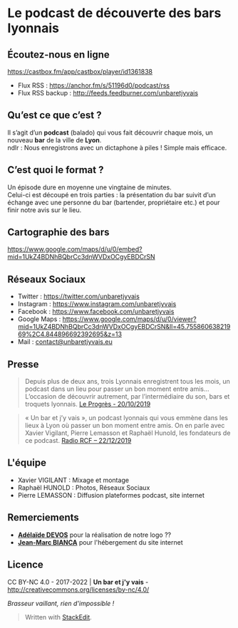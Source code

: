 

# Le podcast de découverte des bars lyonnais

## **Écoutez-nous en ligne**

https://castbox.fm/app/castbox/player/id1361838

- Flux RSS : https://anchor.fm/s/51196d0/podcast/rss
- Flux RSS backup : http://feeds.feedburner.com/unbaretjyvais

## **Qu’est ce que c’est ?**

Il s’agit d’un **podcast** (balado) qui vous fait découvrir chaque mois, un nouveau **bar** de la ville de **Lyon**.  
ndlr : Nous enregistrons avec un dictaphone à piles ! Simple mais efficace.

## **C’est quoi le format ?**

Un épisode dure en moyenne une vingtaine de minutes.  
Celui-ci est découpé en trois parties : la présentation du bar suivit d’un échange avec une personne du bar (bartender, propriétaire etc.) et pour finir notre avis sur le lieu.

## **Cartographie des bars**

https://www.google.com/maps/d/u/0/embed?mid=1UkZ4BDNhBQbrCc3dnWVDxOCgyEBDCrSN
    
## **Réseaux Sociaux**

- Twitter : https://twitter.com/unbaretjyvais
- Instagram : https://www.instagram.com/unbaretjyvais
- Facebook : https://www.facebook.com/unbaretjyvais
- Google Maps : https://www.google.com/maps/d/u/0/viewer?mid=1UkZ4BDNhBQbrCc3dnWVDxOCgyEBDCrSN&ll=45.75586063821969%2C4.844896692392695&z=13
- Mail : contact@unbaretjyvais.eu

## Presse

> Depuis plus de deux ans, trois Lyonnais enregistrent tous les mois, un
> podcast dans un lieu pour passer un bon moment entre amis… L’occasion
> de découvrir autrement, par l’intermédiaire du son, bars et troquets
> lyonnais. [Le Progrès - 20/10/2019](https://www.leprogres.fr/rhone-69-edition-lyon-metropole/2019/10/19/un-bar-et-j-y-vais-le-podcast-pour-decouvrir-lyon-autrement)

> « Un bar et j’y vais », un podcast lyonnais qui vous emmène dans les
> lieux à Lyon où passer un bon moment entre amis. On en parle avec
> Xavier Vigilant, Pierre Lemasson et Raphaël Hunold, les fondateurs de
> ce podcast.  [Radio RCF – 22/12/2019](https://rcf.fr/actualite/un-bar-et-j-y-vais-le-podcast-lyonnais-qui-teste-les-bistrots)

## **L'équipe**[](#credits)

-   Xavier VIGILANT : Mixage et montage
-   Raphaël HUNOLD : Photos, Réseaux Sociaux
-   Pierre LEMASSON : Diffusion plateformes podcast, site internet

## **Remerciements**[](#remerciements)

-   [**Adélaïde DEVOS**](http://www.adelaidedevos.com/) pour la réalisation de notre logo ??
-   [**Jean-Marc BIANCA**](https://www.jmbianca.net/) pour l'hébergement du site internet

## **Licence**
CC BY-NC 4.0  - 2017-2022 | **Un bar et j'y vais** -
http://creativecommons.org/licenses/by-nc/4.0/

_Brasseur vaillant, rien d'impossible !_

> Written with [StackEdit](https://stackedit.io/).
